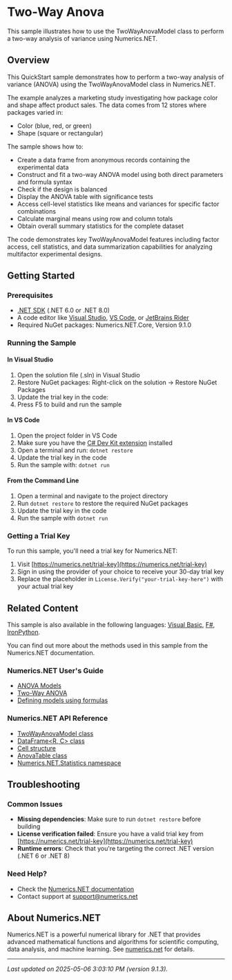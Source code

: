 # Two-Way Anova

This sample illustrates how to use the TwoWayAnovaModel class to perform a two-way analysis of variance using Numerics.NET.

## Overview

This QuickStart sample demonstrates how to perform a two-way analysis of variance (ANOVA) using the TwoWayAnovaModel 
class in Numerics.NET.

The example analyzes a marketing study investigating how package color and shape affect product sales. 
The data comes from 12 stores where packages varied in:
- Color (blue, red, or green)
- Shape (square or rectangular)

The sample shows how to:
- Create a data frame from anonymous records containing the experimental data
- Construct and fit a two-way ANOVA model using both direct parameters and formula syntax
- Check if the design is balanced
- Display the ANOVA table with significance tests
- Access cell-level statistics like means and variances for specific factor combinations
- Calculate marginal means using row and column totals
- Obtain overall summary statistics for the complete dataset

The code demonstrates key TwoWayAnovaModel features including factor access, cell statistics, and 
data summarization capabilities for analyzing multifactor experimental designs.


## Getting Started

### Prerequisites

- [.NET SDK](https://dotnet.microsoft.com/download) (.NET 6.0 or .NET 8.0)
- A code editor like [Visual Studio](https://visualstudio.microsoft.com/), [VS Code](https://code.visualstudio.com/), or [JetBrains Rider](https://www.jetbrains.com/rider/)
- Required NuGet packages: Numerics.NET.Core, Version 9.1.0

### Running the Sample

#### In Visual Studio
1. Open the solution file (.sln) in Visual Studio
2. Restore NuGet packages: Right-click on the solution → Restore NuGet Packages
3. Update the trial key in the code:
4. Press F5 to build and run the sample

#### In VS Code

1. Open the project folder in VS Code
2. Make sure you have the [C# Dev Kit extension](https://marketplace.visualstudio.com/items?itemName=ms-dotnettools.csdevkit) installed
3. Open a terminal and run: `dotnet restore`
4. Update the trial key in the code 
5. Run the sample with: `dotnet run`

#### From the Command Line

1. Open a terminal and navigate to the project directory
2. Run `dotnet restore` to restore the required NuGet packages
3. Update the trial key in the code
4. Run the sample with `dotnet run`

### Getting a Trial Key

To run this sample, you'll need a trial key for Numerics.NET:

1. Visit [https://numerics.net/trial-key](https://numerics.net/trial-key)
2. Sign in using the provider of your choice to receive your 30-day trial key
3. Replace the placeholder in `License.Verify("your-trial-key-here")` with your actual trial key

## Related Content

This sample is also available in the following languages: 
[Visual Basic](https://github.com/NumericsDotNet/quickstart-visualbasic/tree/net6.0/statistics/analysis-of-variance/anova-two-way), [F#](https://github.com/NumericsDotNet/quickstart-fsharp/tree/net6.0/statistics/analysis-of-variance/anova-two-way), [IronPython](https://github.com/NumericsDotNet/quickstart-ironpython/tree/net6.0/statistics/analysis-of-variance/anova-two-way).

You can find out more about the methods used in this sample from the Numerics.NET documentation.

### Numerics.NET User's Guide

- [ANOVA Models](https://numerics.net/documentation/latest/statistics/analysis-of-variance/anova-models)
- [Two-Way ANOVA](https://numerics.net/documentation/latest/statistics/analysis-of-variance/two-way-anova)
- [Defining models using formulas](https://numerics.net/documentation/latest/statistics/statistical-models/defining-models-using-formulas)

### Numerics.NET API Reference

- [TwoWayAnovaModel class](https://numerics.net/documentation/latest/reference/numerics.net.statistics.twowayanovamodel)
- [DataFrame&lt;R, C&gt; class](https://numerics.net/documentation/latest/reference/numerics.net.dataanalysis.dataframe-2)
- [Cell structure](https://numerics.net/documentation/latest/reference/numerics.net.statistics.cell)
- [AnovaTable class](https://numerics.net/documentation/latest/reference/numerics.net.statistics.anovatable)
- [Numerics.NET.Statistics namespace](https://numerics.net/documentation/latest/reference/numerics.net.statistics)


## Troubleshooting

### Common Issues

- **Missing dependencies**: Make sure to run `dotnet restore` before building
- **License verification failed**: Ensure you have a valid trial key from [https://numerics.net/trial-key](https://numerics.net/trial-key)
- **Runtime errors**: Check that you're targeting the correct .NET version (.NET 6 or .NET 8)

### Need Help?

- Check the [Numerics.NET documentation](https://numerics.net/documentation/)
- Contact support at [support@numerics.net](mailto:support@numerics.net?subject=AnovaTwoWay%20QuickStart%20Sample%20%28C%23%29)

## About Numerics.NET

Numerics.NET is a powerful numerical library for .NET that provides advanced mathematical 
functions and algorithms for scientific computing, data analysis, and machine learning.
See [numerics.net](https://numerics.net) for details.

---

_Last updated on 2025-05-06 3:03:10 PM (version 9.1.3)._
